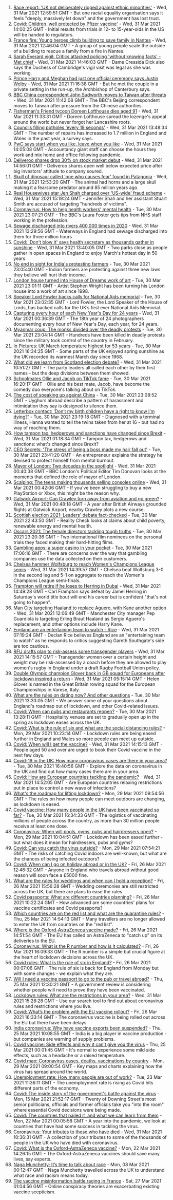 1. [Race report: 'UK not deliberately rigged against ethnic minorities'](https://www.bbc.co.uk/news/uk-56585538) - Wed, 31 Mar 2021 12:59:51 GMT - But one racial equality organisation says it feels "deeply, massively let down" and the government has lost trust.
2. [Covid: Children 'well protected by Pfizer vaccine'](https://www.bbc.co.uk/news/health-56591429) - Wed, 31 Mar 2021 14:00:25 GMT - Initial results from trials in 12- to 15-year-olds in the US will be handed to regulators.
3. [France fire: Young heroes climb building to save family in Nantes](https://www.bbc.co.uk/news/world-europe-56576659) - Wed, 31 Mar 2021 12:46:04 GMT - A group of young people scale the outside of a building to rescue a family from a fire in Nantes.
4. [Sarah Everard vigil: Critics attacked policing 'without knowing facts' - Met chief](https://www.bbc.co.uk/news/uk-56590789) - Wed, 31 Mar 2021 14:46:03 GMT - Dame Cressida Dick also says the Duchess of Cambridge's vigil visit was legal as she was working.
5. [Prince Harry and Meghan had just one official ceremony says Justin Welby](https://www.bbc.co.uk/news/uk-56587992) - Wed, 31 Mar 2021 11:16:38 GMT - But he met the couple in a private setting in the run-up, the Archbishop of Canterbury says.
6. [BBC China correspondent John Sudworth moves to Taiwan after threats](https://www.bbc.co.uk/news/world-asia-china-56586655) - Wed, 31 Mar 2021 11:42:08 GMT - The BBC's Beijing correspondent moves to Taiwan after pressure from the Chinese authorities.
7. [Fisherman's Friend tycoon Doreen Lofthouse dies aged 91](https://www.bbc.co.uk/news/uk-england-lancashire-56587841) - Wed, 31 Mar 2021 11:33:31 GMT - Doreen Lofthouse spread the lozenge's appeal around the world but never forgot her Lancashire roots.
8. [Councils filling potholes 'every 19 seconds'](https://www.bbc.co.uk/news/uk-politics-56590518) - Wed, 31 Mar 2021 13:48:34 GMT - The number of repairs has increased to 1.7 million in England and Wales in the past year, a survey says.
9. [PwC says start when you like, leave when you like](https://www.bbc.co.uk/news/business-56591189) - Wed, 31 Mar 2021 14:05:08 GMT - Accountancy giant staff can choose the hours they work and mix home and office following pandemic.
10. [Deliveroo shares drop 30% on stock market debut](https://www.bbc.co.uk/news/business-56578445) - Wed, 31 Mar 2021 14:56:01 GMT - Deliveroo shares open well below expected price after big investors' attitude to company soured.
11. [Skull of dinosaur called 'one who causes fear' found in Patagonia](https://www.bbc.co.uk/news/world-latin-america-56590733) - Wed, 31 Mar 2021 12:53:20 GMT - The animal had horns and a large skull making it a fearsome predator around 85 million years ago.
12. [Real Housewives star Jen Shah charged over 'US-wide' fraud scheme](https://www.bbc.co.uk/news/newsbeat-56588276) - Wed, 31 Mar 2021 15:19:24 GMT - Jennifer Shah and her assistant Stuart Smith are accused of targeting "hundreds of victims".
13. [Coronavirus: How to help health workers' mental health](https://www.bbc.co.uk/news/health-56504442) - Tue, 30 Mar 2021 23:07:21 GMT - The BBC's Laura Foster gets tips from NHS staff working in the profession.
14. [Sewage discharged into rivers 400,000 times in 2020](https://www.bbc.co.uk/news/science-environment-56590219) - Wed, 31 Mar 2021 13:29:56 GMT - Waterways in England had sewage discharged into them for three million hours
15. [Covid: 'Don't blow it' says health secretary as thousands gather in sunshine](https://www.bbc.co.uk/news/uk-england-56588196) - Wed, 31 Mar 2021 13:40:05 GMT - Two parks close as people gather in open spaces in England to enjoy March's hottest day in 50 years.
16. [No end in sight for India's protesting farmers](https://www.bbc.co.uk/news/world-asia-india-56520138) - Tue, 30 Mar 2021 23:05:40 GMT - Indian farmers are protesting against three new laws they believe will hurt their income.
17. [London house turned into House of Dreams work of art](https://www.bbc.co.uk/news/uk-england-london-56582064) - Tue, 30 Mar 2021 23:01:11 GMT - Artist Stephen Wright has been turning his London house into a work of art since 1998.
18. [Speaker Lord Fowler backs calls for National Aids memorial](https://www.bbc.co.uk/news/uk-politics-56578990) - Tue, 30 Mar 2021 23:02:35 GMT - Lord Fowler, the Lord Speaker of the House of Lords, has backed calls for the UK’s first ever National Aids Memorial.
19. [Capturing every hour of each New Year's Day for 24 years](https://www.bbc.co.uk/news/in-pictures-56524580) - Wed, 31 Mar 2021 00:36:39 GMT - The 18th year of 24 photographers documenting every hour of New Year's Day, each year, for 24 years.
20. [Myanmar coup: The monks divided over the deadly protests](https://www.bbc.co.uk/news/world-asia-56580788) - Tue, 30 Mar 2021 23:04:14 GMT - Hundreds have been killed in deadly protests since the military took control of the country in February.
21. [In Pictures: UK March temperature highest for 53 years](https://www.bbc.co.uk/news/uk-56579679) - Tue, 30 Mar 2021 16:34:25 GMT - Some parts of the UK enjoyed spring sunshine as the UK recorded its warmest March day since 1968.
22. [What did we learn from Scotland election debate?](https://www.bbc.co.uk/news/uk-scotland-scotland-politics-56583168) - Wed, 31 Mar 2021 10:51:27 GMT - The party leaders all called each other by their first names - but the deep divisions between them showed.
23. [Schoolmates Ollie and Jacob on TikTok fame](https://www.bbc.co.uk/news/uk-56582976) - Tue, 30 Mar 2021 16:20:17 GMT - Ollie and his best mate, Jacob, have become the comedy duo everyone's talking about on TikTok.
24. [The cost of speaking up against China](https://www.bbc.co.uk/news/world-asia-china-56563449) - Tue, 30 Mar 2021 23:08:52 GMT - Uyghurs abroad describe a pattern of harassment and intimidation they say is designed to silence them.
25. [Letterbox contact: ‘Don’t my birth children have a right to know I’m dying?'](https://www.bbc.co.uk/news/stories-56576285) - Tue, 30 Mar 2021 23:19:18 GMT - Diagnosed with a terminal illness, Hanna wanted to tell the twins taken from her at 16 - but had no way of reaching them.
26. [How tampon tax, hedgerows and sanctions have changed since Brexit](https://www.bbc.co.uk/news/uk-politics-56580419) - Wed, 31 Mar 2021 01:18:34 GMT - Tampon tax, hedgerows and sanctions: what's changed since Brexit?
27. [CEO Secrets: 'The stress of being a boss made my hair fall out'](https://www.bbc.co.uk/news/business-56491743) - Tue, 30 Mar 2021 23:41:20 GMT - An entrepreneur explains the strategy he devised to protect himself from mental burnout.
28. [Mayor of London: Two decades in the spotlight](https://www.bbc.co.uk/news/uk-england-london-55189622) - Wed, 31 Mar 2021 00:40:38 GMT - BBC London's Political Editor Tim Donovan looks at the moments that defined the role of mayor of London.
29. [Scalping: The teens making thousands selling consoles online](https://www.bbc.co.uk/news/newsbeat-56270058) - Wed, 31 Mar 2021 00:42:06 GMT - If you've been struggling to buy a new PlayStation or Xbox, this might be the reason why.
30. [Gatwick Airport: Can Crawley turn away from aviation and go green?](https://www.bbc.co.uk/news/uk-england-sussex-56486632) - Wed, 31 Mar 2021 00:48:18 GMT - A year after British Airways grounded flights at Gatwick Airport, nearby Crawley plots a new course.
31. [Scottish election 2021: Leaders' debate fact-checked](https://www.bbc.co.uk/news/56583531) - Tue, 30 Mar 2021 22:43:50 GMT - Reality Check looks at claims about child poverty, renewable energy and mental health.
32. [Oscars 2021: The female directors tackling tough truths](https://www.bbc.co.uk/news/entertainment-arts-56564427) - Tue, 30 Mar 2021 23:20:36 GMT - Two international film nominees on the personal trials they faced making their hard-hitting films.
33. [Gambling apps: a super casino in your pocket](https://www.bbc.co.uk/news/technology-56580411) - Tue, 30 Mar 2021 17:06:16 GMT - There are concerns over the way that gambling companies use the data collected on their customers.
34. [Chelsea hammer Wolfsburg to reach Women's Champions League semis](https://www.bbc.co.uk/sport/football/56568543) - Wed, 31 Mar 2021 14:39:57 GMT - Chelsea beat Wolfsburg 3-0 in the second leg and 5-1 on aggregate to reach the Women's Champions League semi-finals.
35. [Frampton will retire if he loses to Herring in Dubai](https://www.bbc.co.uk/sport/boxing/56588413) - Wed, 31 Mar 2021 14:49:28 GMT - Carl Frampton says defeat by Jamel Herring in Saturday's world title bout will end his career but is confident "that's not going to happen".
36. [Man City targeting Haaland to replace Aguero, with Kane another option](https://www.bbc.co.uk/sport/football/56589278) - Wed, 31 Mar 2021 12:06:49 GMT - Manchester City manager Pep Guardiola is targeting Erling Braut Haaland as Sergio Aguero's replacement, and other options include Harry Kane.
37. [England are an entertaining team to watch - Rice](https://www.bbc.co.uk/sport/football/56586894) - Wed, 31 Mar 2021 07:19:24 GMT - Declan Rice believes England are an "entertaining team to watch" as he responds to critics suggesting Gareth Southgate's side are too cautious.
38. [RFU drafts plan to risk-assess some transgender players](https://www.bbc.co.uk/sport/rugby-union/56586990) - Wed, 31 Mar 2021 14:15:57 GMT - Transgender women over a certain height and weight may be risk-assessed by a coach before they are allowed to play women's rugby in England under a draft Rugby Football Union policy.
39. [Double Olympic champion Glover back in GB squad for Europeans after lockdown inspired a return](https://www.bbc.co.uk/sport/rowing/56578968) - Wed, 31 Mar 2021 05:15:14 GMT - Helen Glover is named in the Great Britain rowing squad for the European Championships in Varese, Italy.
40. [What are the rules on dating now? And other questions](https://www.bbc.co.uk/news/world-asia-china-51176409) - Tue, 30 Mar 2021 13:33:05 GMT - We answer some of your questions about England's roadmap out of lockdown, and other Covid-related issues.
41. [Covid: When can pubs and restaurants reopen?](https://www.bbc.co.uk/news/business-52977388) - Tue, 30 Mar 2021 13:28:11 GMT - Hospitality venues are set to gradually open up in the spring as lockdown eases across the UK.
42. [Covid: What is the rule of six and what are the social distancing rules?](https://www.bbc.co.uk/news/uk-51506729) - Mon, 29 Mar 2021 10:23:14 GMT - Lockdown rules are being eased further in England and Wales so more people can meet up outside.
43. [Covid: When will I get the vaccine?](https://www.bbc.co.uk/news/health-55045639) - Wed, 31 Mar 2021 14:15:13 GMT - People aged 50 and over are urged to book their Covid vaccine in the next few days.
44. [Covid-19 in the UK: How many coronavirus cases are there in your area?](https://www.bbc.co.uk/news/uk-51768274) - Tue, 30 Mar 2021 16:40:56 GMT - Explore the data on coronavirus in the UK and find out how many cases there are in your area.
45. [Covid: How are European countries tackling the pandemic?](https://www.bbc.co.uk/news/explainers-53640249) - Wed, 31 Mar 2021 14:52:05 GMT - Are European countries relaxing restrictions put in place to control a new wave of infections?
46. [What's the roadmap for lifting lockdown?](https://www.bbc.co.uk/news/explainers-52530518) - Mon, 29 Mar 2021 09:54:56 GMT - The rules on how many people can meet outdoors are changing, as lockdown is eased.
47. [Covid vaccine: How many people in the UK have been vaccinated so far?](https://www.bbc.co.uk/news/health-55274833) - Tue, 30 Mar 2021 16:34:33 GMT - The logistics of vaccinating millions of people across the country, as more than 30 million people receive at least one dose.
48. [Coronavirus: When will pools, gyms, pubs and hairdressers open?](https://www.bbc.co.uk/news/explainers-53349989) - Mon, 29 Mar 2021 10:04:51 GMT - Lockdown has been eased further - but what does it mean for hairdressers, pubs and gyms?
49. [Covid: Can you catch the virus outside?](https://www.bbc.co.uk/news/explainers-55680305) - Mon, 29 Mar 2021 07:54:21 GMT - The risks of catching Covid indoors are well-known, but what are the chances of being infected outdoors?
50. [Covid: When can I go on holiday abroad or in the UK?](https://www.bbc.co.uk/news/explainers-52646738) - Fri, 26 Mar 2021 12:46:32 GMT - Anyone in England who travels abroad without good reason will soon face a £5000 fine.
51. [What are the rules for weddings and when can I hold a reception?](https://www.bbc.co.uk/news/explainers-52811509) - Fri, 26 Mar 2021 15:56:28 GMT - Wedding ceremonies are still restricted across the UK, but there are plans to ease the rules.
52. [Covid passports: What are different countries planning?](https://www.bbc.co.uk/news/world-europe-56522408) - Fri, 26 Mar 2021 10:22:24 GMT - How advanced are some countries' plans for vaccine certificates and Covid passports?
53. [Which countries are on the red list and what are the quarantine rules?](https://www.bbc.co.uk/news/explainers-52544307) - Thu, 25 Mar 2021 14:54:13 GMT - Many travellers are no longer allowed to enter the UK from countries on the "red list".
54. [Where is the Oxford-AstraZeneca vaccine made?](https://www.bbc.co.uk/news/56483766) - Fri, 26 Mar 2021 14:51:54 GMT - The EU has called on AstraZeneca to "catch up" on its deliveries to the EU.
55. [Coronavirus: What is the R number and how is it calculated?](https://www.bbc.co.uk/news/health-52473523) - Fri, 26 Mar 2021 16:09:33 GMT - The R number is a simple but crucial figure at the heart of lockdown decisions across the UK.
56. [Covid rules: What is the rule of six in England?](https://www.bbc.co.uk/news/health-56526587) - Fri, 26 Mar 2021 00:07:06 GMT - The rule of six is back for England from Monday but with some changes - we explain what they are.
57. [Will I need a vaccine passport to go to the pub or travel abroad?](https://www.bbc.co.uk/news/explainers-55718553) - Thu, 25 Mar 2021 12:30:21 GMT - A government review is considering whether people will need to prove they have been vaccinated.
58. [Lockdown rules: What are the restrictions in your area?](https://www.bbc.co.uk/news/uk-54373904) - Wed, 31 Mar 2021 15:28:28 GMT - Use our search tool to find out about coronavirus rules and restrictions where you live.
59. [Covid: What’s the problem with the EU vaccine rollout?](https://www.bbc.co.uk/news/explainers-52380823) - Fri, 26 Mar 2021 16:33:14 GMT - The coronavirus vaccine is being rolled out across the EU but there have been delays.
60. [India coronavirus: Why have vaccine exports been suspended?](https://www.bbc.co.uk/news/world-asia-india-55571793) - Thu, 25 Mar 2021 10:08:55 GMT - India is a big player in vaccine production - but companies are warning of supply problems.
61. [Covid vaccine: Side effects and why it can’t give you the virus](https://www.bbc.co.uk/news/health-56437270) - Thu, 25 Mar 2021 00:01:45 GMT - It's normal to experience some mild side effects, such as a headache or a raised temperature.
62. [Covid map: Coronavirus cases, deaths, vaccinations by country](https://www.bbc.co.uk/news/world-51235105) - Mon, 29 Mar 2021 09:00:54 GMT - Key maps and charts explaining how the virus has spread around the world.
63. [Unemployment rate: How many people are out of work?](https://www.bbc.co.uk/news/business-52660591) - Tue, 23 Mar 2021 11:36:11 GMT - The unemployment rate is rising as Covid hits different parts of the economy.
64. [Covid: The inside story of the government's battle against the virus](https://www.bbc.co.uk/news/uk-politics-56361599) - Mon, 15 Mar 2021 21:52:17 GMT - Twenty of Downing Street's most senior politicians, officials and former officials take you "into the room" where essential Covid decisions were being made.
65. [Covid: The countries that nailed it, and what we can learn from them](https://www.bbc.co.uk/news/uk-56455030) - Mon, 22 Mar 2021 00:05:58 GMT - A year into the pandemic, we look at countries that have had some success in tackling the virus.
66. [Coronavirus: Your tributes to those who have died](https://www.bbc.co.uk/news/uk-52676411) - Wed, 31 Mar 2021 10:36:31 GMT - A collection of your tributes to some of the thousands of people in the UK who have died with coronavirus.
67. [Covid: What is the Oxford-AstraZeneca vaccine?](https://www.bbc.co.uk/news/health-55302595) - Mon, 22 Mar 2021 14:26:15 GMT - The Oxford-AstraZeneca vaccines should save many lives, say experts.
68. [Naga Munchetty: It’s time to talk about race](https://www.bbc.co.uk/news/stories-56253480) - Mon, 08 Mar 2021 00:12:47 GMT - Naga Munchetty travelled across the UK to understand what race and racism means today.
69. [The vaccine misinformation battle raging in France](https://www.bbc.co.uk/news/blogs-trending-56526265) - Sat, 27 Mar 2021 01:04:56 GMT - Online conspiracy theories are exacerbating existing vaccine scepticism.
